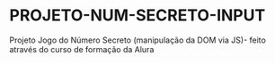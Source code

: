 # PROJETO-NUM-SECRETO-INPUT
Projeto Jogo do Número Secreto (manipulação da DOM via JS)- feito através do curso de formação da Alura
